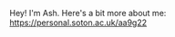 
Hey! I'm Ash. 
Here's a bit more about me:
https://personal.soton.ac.uk/aa9g22


<!---
Ashwin-1513751/Ashwin-1513751 is a ✨ special ✨ repository because its `README.md` (this file) appears on your GitHub profile.
You can click the Preview link to take a look at your changes.
--->

